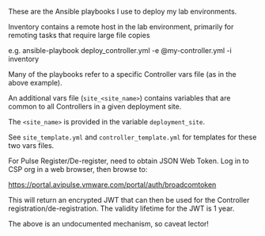 These are the Ansible playbooks I use to deploy my lab environments.

Inventory contains a remote host in the lab environment, primarily for remoting tasks that require large file copies

e.g. ansible-playbook deploy_controller.yml -e @my-controller.yml -i inventory

Many of the playbooks refer to a specific Controller vars file (as in the above example).

An additional vars file (`site_<site_name>`) contains variables that are common to all Controllers in a given deployment site.

The `<site_name>` is provided in the variable `deployment_site`.

See `site_template.yml` and `controller_template.yml` for templates for these two vars files.

For Pulse Register/De-register, need to obtain JSON Web Token. Log in to CSP org in a web browser, then browse to:

https://portal.avipulse.vmware.com/portal/auth/broadcomtoken

This will return an encrypted JWT that can then be used for the Controller registration/de-registration. The validity lifetime for the JWT is 1 year.

The above is an undocumented mechanism, so caveat lector!
